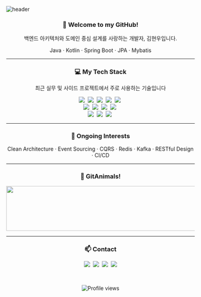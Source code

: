<!-- Header Section -->
![header](https://capsule-render.vercel.app/api?type=Waving&color=gradient&height=280&section=header&text=Hyunwoo%20Kim&fontSize=85&fontAlign=50&fontAlignY=40)

<h3 align="center">👋 Welcome to my GitHub!</h3>
<p align="center">백엔드 아키텍처와 도메인 중심 설계를 사랑하는 개발자, 김현우입니다.</p>
<p align="center">Java · Kotlin · Spring Boot · JPA · Mybatis</p>

---

<h3 align="center">💻 My Tech Stack</h3>
<p align="center">최근 실무 및 사이드 프로젝트에서 주로 사용하는 기술입니다</p>

<p align="center">
  <img src="https://img.shields.io/badge/Kotlin-7F52FF?style=flat-square&logo=kotlin&logoColor=white">&nbsp;
  <img src="https://img.shields.io/badge/Spring%20Boot-6DB33F?style=flat-square&logo=springboot&logoColor=white">&nbsp;
  <img src="https://img.shields.io/badge/Spring%20Security-6DB33F?style=flat-square&logo=springsecurity&logoColor=white">&nbsp;
  <img src="https://img.shields.io/badge/JWT-000000?style=flat-square&logo=jsonwebtokens&logoColor=white">&nbsp;
  <img src="https://img.shields.io/badge/OAuth2-2F2F2F?style=flat-square&logo=openid&logoColor=white">&nbsp;
  <br>
  <img src="https://img.shields.io/badge/JPA-59666C?style=flat-square&logo=hibernate&logoColor=white">&nbsp;
  <img src="https://img.shields.io/badge/QueryDSL-000000?style=flat-square&logo=data&logoColor=white">&nbsp;
  <img src="https://img.shields.io/badge/MyBatis-5B8CFF?style=flat-square&logo=datagrip&logoColor=white">&nbsp;
  <img src="https://img.shields.io/badge/Oracle-F80000?style=flat-square&logo=oracle&logoColor=white">&nbsp;
  <br>
  <img src="https://img.shields.io/badge/GitHub-181717?style=flat-square&logo=github&logoColor=white">&nbsp;
  <img src="https://img.shields.io/badge/IntelliJIDEA-000000?style=flat-square&logo=intellijidea&logoColor=white">&nbsp;
  <img src="https://img.shields.io/badge/Linux-FCC624?style=flat-square&logo=linux&logoColor=black">&nbsp;
</p>

---

<h3 align="center">🚀 Ongoing Interests</h3>
<p align="center">
  Clean Architecture · Event Sourcing · CQRS · Redis · Kafka · RESTful Design · CI/CD
</p>

---

<h3 align="center">🐾 GitAnimals!</h3>
<div align="center">
  <a href="https://github.com/devxb/gitanimals">
    <img
      src="https://render.gitanimals.org/lines/UjiinEatingTangerines?pet-id=654130287375663973"
      width="600"
      height="120"
    />
  </a>
</div>

---

<h3 align="center">📫 Contact</h3>
<p align="center">
  <a href="mailto:1996.devjiinu@gmail.com"><img src="https://img.shields.io/badge/Gmail-D14836?style=flat-square&logo=gmail&logoColor=white"></a>&nbsp;
  <a href="mailto:kkepm012@naver.com"><img src="https://img.shields.io/badge/NaverMail-03C75A?style=flat-square&logo=naver&logoColor=white"></a>&nbsp;
  <a href="https://www.linkedin.com/in/hyunwoo-kim-9a295420b/"><img src="https://img.shields.io/badge/LinkedIn-0A66C2?style=flat-square&logo=linkedin&logoColor=white"></a>&nbsp;
  <a href="https://github.com/UjiinEatingTangerines"><img src="https://img.shields.io/badge/GitHub-181717?style=flat-square&logo=github&logoColor=white"></a>
</p>

<br/>
<p align="center">
  <img src="https://komarev.com/ghpvc/?username=UjiinEatingTangerines&style=flat-square&color=blue" alt="Profile views" />
</p>
